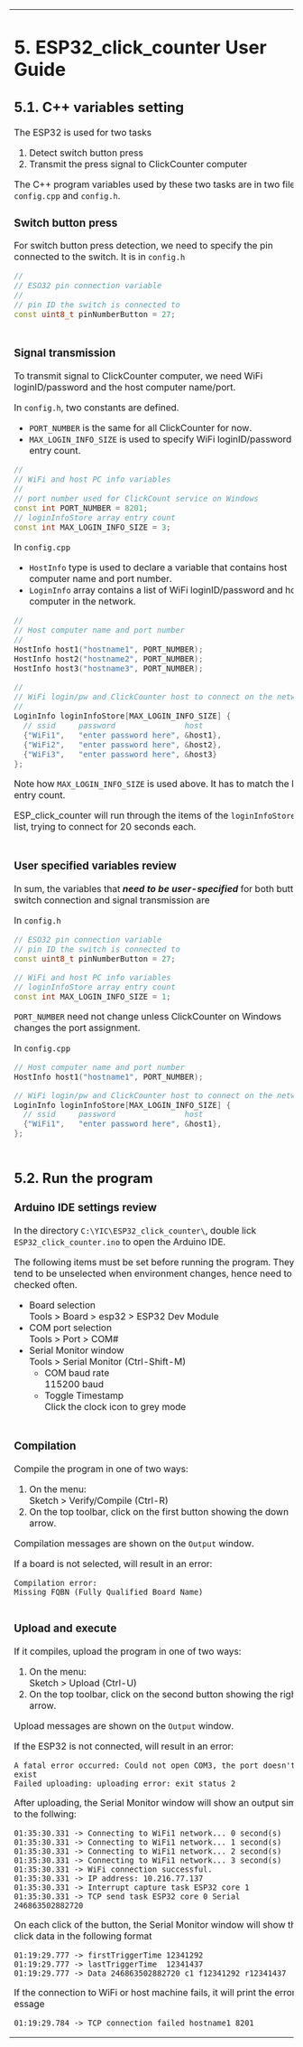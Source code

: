 <table style="border-style: none" >
<tr style="border-style: none">
<td valign="top" width="50%" style="color: border-style: none">

# 5. ESP32_click_counter User Guide

## 5.1. C++ variables setting

The ESP32 is used for two tasks

1. Detect switch button press
2. Transmit the press signal to ClickCounter computer

The C++ program variables used by these two tasks are in two files: `config.cpp` and `config.h`.

### Switch button press

For switch button press detection, we need to specify the pin connected to the switch.  It is in `config.h`

```C++
//
// ESO32 pin connection variable
//
// pin ID the switch is connected to
const uint8_t pinNumberButton = 27; 
```

</td>
<td valign="top" width="50%" style="border-style: none">

# 5. Hướng dẫn sử dụng ESP32_click_counter

## 5.1. Đặt biến C++

ESP32 được sử dụng cho hai nhiệm vụ

1. Phát hiện nút chuyển đổi nhấn
2. Truyền tín hiệu báo chí tới máy tính ClickCounter

Các biến chương trình C++ được hai tác vụ này sử dụng nằm trong hai tệp: `config.cpp` và `config.h`.

### Nhấn nút chuyển đổi

Để phát hiện việc nhấn nút công tắc, chúng ta cần chỉ định chân kết nối với công tắc. Nó nằm trong `config.h`

```C++
//
// ESO32 pin connection variable
//
// pin ID the switch is connected to
const uint8_t pinNumberButton = 27; 
```

</td>
</tr>
<tr style="border-style: none">
<td valign="top" width="50%" style="border-style: none">

### Signal transmission

To transmit signal to ClickCounter computer, we need WiFi loginID/password and the host computer name/port.

In `config.h`, two constants are defined.

- `PORT_NUMBER` is the same for all ClickCounter for now.
- `MAX_LOGIN_INFO_SIZE` is used to specify WiFi loginID/password list entry count.

```C++
//
// WiFi and host PC info variables
//
// port number used for ClickCount service on Windows
const int PORT_NUMBER = 8201;
// loginInfoStore array entry count
const int MAX_LOGIN_INFO_SIZE = 3; 
```

In `config.cpp`

- `HostInfo` type is used to declare a variable that contains host computer name and port number.
- `LoginInfo` array contains a list of WiFi loginID/password and host computer in the network.

```C++
//
// Host computer name and port number
//
HostInfo host1("hostname1", PORT_NUMBER);
HostInfo host2("hostname2", PORT_NUMBER);
HostInfo host3("hostname3", PORT_NUMBER);

//
// WiFi login/pw and ClickCounter host to connect on the network
//
LoginInfo loginInfoStore[MAX_LOGIN_INFO_SIZE] {
  // ssid     password               host
  {"WiFi1",   "enter password here", &host1},
  {"WiFi2",   "enter password here", &host2},
  {"WiFi3",   "enter password here", &host3}
};
```

Note how `MAX_LOGIN_INFO_SIZE` is used above.  It has to match the list entry count.

ESP_click_counter will run through the items of the `loginInfoStore` list, trying to connect for 20 seconds each.

</td>
<td valign="top" width="50%" style="border-style: none">

### Báo hiệu

Để truyền tín hiệu đến máy tính ClickCounter, chúng tôi cần ID/mật khẩu đăng nhập WiFi và tên/cổng máy tính chủ.

Trong `config.h`, hai hằng số được xác định.

- `PORT_NUMBER` hiện giống nhau cho tất cả ClickCounter.
- `MAX_LOGIN_INFO_SIZE` được sử dụng để chỉ định số lượng mục nhập danh sách ID/mật khẩu đăng nhập WiFi.

```C++
//
// WiFi and host PC info variables
//
// port number used for ClickCount service on Windows
const int PORT_NUMBER = 8201;
// loginInfoStore array entry count
const int MAX_LOGIN_INFO_SIZE = 3; 
```

Trong `config.cpp`

- Kiểu `HostInfo` dùng để khai báo biến chứa tên máy tính chủ và số cổng.
- Mảng `LoginInfo` chứa danh sách ID/mật khẩu đăng nhập WiFi và máy chủ trong mạng.

```C++
//
// Host computer name and port number
//
HostInfo host1("hostname1", PORT_NUMBER);
HostInfo host2("hostname2", PORT_NUMBER);
HostInfo host3("hostname3", PORT_NUMBER);

//
// WiFi login/pw and ClickCounter host to connect on the network
//
LoginInfo loginInfoStore[MAX_LOGIN_INFO_SIZE] {
  // ssid     password               host
  {"WiFi1",   "enter password here", &host1},
  {"WiFi2",   "enter password here", &host2},
  {"WiFi3",   "enter password here", &host3}
};
```

Lưu ý việc sử dụng `MAX_LOGIN_INFO_SIZE` ở trên. Nó phải phù hợp với số lượng mục danh sách.

ESP_click_counter sẽ chạy qua các mục trong danh sách `loginInfoStore`, cố gắng kết nối từng mục trong vòng 20 giây.

</td>
</tr>
<tr style="border-style: none">
<td valign="top" width="50%" style="border-style: none">

### User specified variables review

In sum, the variables that ___need to be user-specified___ for both button switch connection and signal transmission are

In `config.h`

```C++
// ESO32 pin connection variable
// pin ID the switch is connected to
const uint8_t pinNumberButton = 27; 

// WiFi and host PC info variables
// loginInfoStore array entry count
const int MAX_LOGIN_INFO_SIZE = 1; 
```

`PORT_NUMBER` need not change unless ClickCounter on Windows changes the port assignment.

In `config.cpp`

```C++
// Host computer name and port number
HostInfo host1("hostname1", PORT_NUMBER);

// WiFi login/pw and ClickCounter host to connect on the network
LoginInfo loginInfoStore[MAX_LOGIN_INFO_SIZE] {
  // ssid     password               host
  {"WiFi1",   "enter password here", &host1},
};
```

</td>
<td valign="top" width="50%" style="border-style: none">

### Xem xét các biến do người dùng chỉ định

Tóm lại, các biến ___cần được người dùng chỉ định___ cho cả kết nối công tắc nút và truyền tín hiệu là

Trong `config.h`

```C++
// ESO32 pin connection variable
// pin ID the switch is connected to
const uint8_t pinNumberButton = 27; 

// WiFi and host PC info variables
// loginInfoStore array entry count
const int MAX_LOGIN_INFO_SIZE = 1; 
```

Không cần thay đổi `PORT_NUMBER` trừ khi ClickCounter trên Windows thay đổi việc gán cổng.

Trong `config.cpp`

```C++
// Host computer name and port number
HostInfo host1("hostname1", PORT_NUMBER);

// WiFi login/pw and ClickCounter host to connect on the network
LoginInfo loginInfoStore[MAX_LOGIN_INFO_SIZE] {
  // ssid     password               host
  {"WiFi1",   "enter password here", &host1},
};
```

</td>
</tr>
<tr style="border-style: none">
<td valign="top" width="50%" style="border-style: none">

## 5.2. Run the program

### Arduino IDE settings review

In the directory `C:\YIC\ESP32_click_counter\`, double lick `ESP32_click_counter.ino` to open the Arduino IDE.

The following items must be set before running the program. They tend to be unselected when environment changes, hence need to be checked often.

- Board selection\
  Tools > Board > esp32 > ESP32 Dev Module
- COM port selection\
  Tools > Port > COM#
- Serial Monitor window\
  Tools > Serial Monitor (Ctrl-Shift-M)
  - COM baud rate\
    115200 baud
  - Toggle Timestamp\
    Click the clock icon to grey mode

</td>
<td valign="top" width="50%" style="border-style: none">

## 5.2. Chạy chương trình

### Đánh giá cài đặt Arduino IDE

Trong thư mục `C:\YIC\ESP32_click_counter\`, nhấp đúp vào `ESP32_click_counter.ino` để mở Arduino IDE.

Các mục sau phải được đặt trước khi chạy chương trình. Chúng có xu hướng hư hỏng khi môi trường thay đổi nên cần được kiểm tra thường xuyên.

- Lựa chọn Board\
  Tools > Board > esp32 > ESP32 Dev Module
- Chọn cổng COM\
  Tools > Port > COM#
- Cửa sổ Serial Monitor\
  Tools > Serial Monitor (Ctrl-Shift-M)
  - Tốc độ truyền COM
    115200 baud
  - Toggle Timestamp\
    Bấm vào biểu tượng đồng hồ để chuyển sang chế độ màu xám

</td>
</tr>
<tr style="border-style: none">
<td valign="top" width="50%" style="border-style: none">

### Compilation

Compile the program in one of two ways:

1. On the menu:\
   Sketch > Verify/Compile (Ctrl-R)
2. On the top toolbar, click on the first button showing the down arrow.

Compilation messages are shown on the `Output` window.

If a board is not selected, will result in an error:

```CMD
Compilation error:
Missing FQBN (Fully Qualified Board Name)
```

</td>
<td valign="top" width="50%" style="border-style: none">

### Biên soạn

Biên dịch chương trình theo một trong hai cách:

1. Trên menu:\
   Sketch > Verify/Compile (Ctrl-R)
2. Trên thanh công cụ trên cùng, nhấp vào nút đầu tiên hiển thị mũi tên xuống.

Thông báo biên dịch được hiển thị trên cửa sổ `Output`.

Nếu board không được chọn thì sẽ xảy ra lỗi:

```CMD
Lỗi dịch thuật:
Thiếu FQBN (Tên hội đồng đủ tiêu chuẩn)
```

</td>
</tr>
<tr style="border-style: none">
<td valign="top" width="50%" style="border-style: none">

### Upload and execute

If it compiles, upload the program in one of two ways:

1. On the menu:\
   Sketch > Upload (Ctrl-U)
2. On the top toolbar, click on the second button showing the right arrow.

Upload messages are shown on the `Output` window.

If the ESP32 is not connected, will result in an error:

```CMD
A fatal error occurred: Could not open COM3, the port doesn't exist
Failed uploading: uploading error: exit status 2
```

After uploading, the Serial Monitor window will show an output similar to the follwing:

```CMD
01:35:30.331 -> Connecting to WiFi1 network... 0 second(s)
01:35:30.331 -> Connecting to WiFi1 network... 1 second(s)
01:35:30.331 -> Connecting to WiFi1 network... 2 second(s)
01:35:30.331 -> Connecting to WiFi1 network... 3 second(s)
01:35:30.331 -> WiFi connection successful.
01:35:30.331 -> IP address: 10.216.77.137
01:35:30.331 -> Interrupt capture task ESP32 core 1
01:35:30.331 -> TCP send task ESP32 core 0 Serial 246863502882720
```

On each click of the button, the Serial Monitor window will show the click data in the following format

```CMD
01:19:29.777 -> firstTriggerTime 12341292
01:19:29.777 -> lastTriggerTime  12341437
01:19:29.777 -> Data 246863502882720_c1_f12341292_r12341437
```

If the connection to WiFi or host machine fails, it will print the error essage

```CMD
01:19:29.784 -> TCP connection failed hostname1 8201
```

</td>
<td valign="top" width="50%" style="border-style: none">

### Tải lên và thực thi

Nếu nó biên dịch, hãy tải chương trình lên theo một trong hai cách:

1. Trên menu:\
   Sketch > Upload (Ctrl-U)
2. Trên thanh công cụ trên cùng, nhấp vào nút thứ hai hiển thị mũi tên phải.

Thông báo tải lên được hiển thị trên cửa sổ `Output`.

Nếu ESP32 không được kết nối sẽ dẫn đến lỗi:

```CMD
A fatal error occurred: Could not open COM3, the port doesn't exist
Failed uploading: uploading error: exit status 2
```

Sau khi upload lên, cửa sổ Serial Monitor sẽ hiển thị kết quả tương tự như sau:

```CMD
01:35:30.331 -> Connecting to WiFi1 network... 0 second(s)
01:35:30.331 -> Connecting to WiFi1 network... 1 second(s)
01:35:30.331 -> Connecting to WiFi1 network... 2 second(s)
01:35:30.331 -> Connecting to WiFi1 network... 3 second(s)
01:35:30.331 -> WiFi connection successful.
01:35:30.331 -> IP address: 10.216.77.137
01:35:30.331 -> Interrupt capture task ESP32 core 1
01:35:30.331 -> TCP send task ESP32 core 0 Serial 246863502882720
```

Mỗi lần nhấp vào nút, cửa sổ Serial Monitor sẽ hiển thị dữ liệu nhấp chuột theo định dạng sau

```CMD
01:19:29.777 -> firstTriggerTime 12341292
01:19:29.777 -> lastTriggerTime  12341437
01:19:29.777 -> Data 246863502882720_c1_f12341292_r12341437
```

Nếu kết nối với WiFi hoặc máy chủ không thành công, nó sẽ in thông báo lỗi

```CMD
01:19:29.784 -> TCP connection failed hostname1 8201
```

</td>
</tr>
</table>

